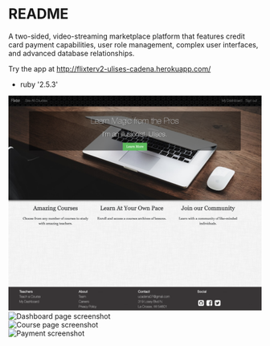 # README

A two-sided, video-streaming marketplace platform that features credit card payment capabilities, user role management, complex user interfaces, and advanced database relationships.

Try the app at http://flixterv2-ulises-cadena.herokuapp.com/

* ruby '2.5.3'

<img src="app/assets/images/flixterfront.png" alt="front page screenshot">
<br />
<img src="flixterDash.png" alt="Dashboard page screenshot">
<br />
<img src="flixterCourse.png" alt="Course page screenshot">
<br />
<img src="flixterPayment.png" alt="Payment screenshot">